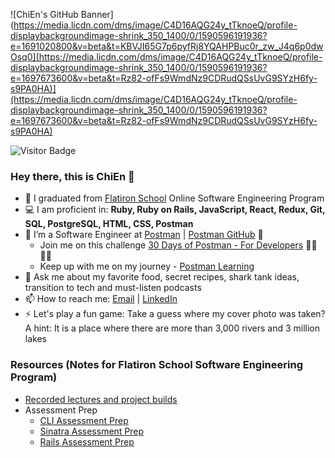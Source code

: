 ![ChiEn's GitHub Banner](https://media.licdn.com/dms/image/C4D16AQG24y_tTknoeQ/profile-displaybackgroundimage-shrink_350_1400/0/1590596191936?e=1691020800&v=beta&t=KBVJI65G7p6pyfRj8YQAHPBuc0r_zw_J4q6p0dwOsq0](https://media.licdn.com/dms/image/C4D16AQG24y_tTknoeQ/profile-displaybackgroundimage-shrink_350_1400/0/1590596191936?e=1697673600&v=beta&t=Rz82-ofFs9WmdNz9CDRudQSsUvG9SYzH6fy-s9PA0HA)](https://media.licdn.com/dms/image/C4D16AQG24y_tTknoeQ/profile-displaybackgroundimage-shrink_350_1400/0/1590596191936?e=1697673600&v=beta&t=Rz82-ofFs9WmdNz9CDRudQSsUvG9SYzH6fy-s9PA0HA)

![Visitor Badge](https://visitor-badge.laobi.icu/badge?page_id=chienleow)

### Hey there, this is ChiEn 👋

- 🔭 I graduated from [Flatiron School](https://flatironschool.com/campus-and-online-coding-bootcamp/) Online Software Engineering Program
- 💻 I am proficient in: **Ruby, Ruby on Rails, JavaScript, React, Redux, Git, SQL, PostgreSQL, HTML, CSS, Postman**
- 🌱 I’m a Software Engineer at [Postman](https://www.postman.com/) | [Postman GitHub](https://github.com/postmanlabs) 🚀 
  - Join me on this challenge [30 Days of Postman - For Developers](https://www.postman.com/postman/workspace/30-days-of-postman-for-developers/overview) 👩‍🚀👨‍🚀
  - Keep up with me on my journey - [Postman Learning](https://github.com/chienleow/postman-learning)
- 💬 Ask me about my favorite food, secret recipes, shark tank ideas, transition to tech and must-listen podcasts
- 📫 How to reach me: <a href="mailto:chienleow1@gmail.com">Email</a> | <a href="https://www.linkedin.com/in/chienleow">LinkedIn</a>
- ⚡ Let's play a fun game: Take a guess where my cover photo was taken? A hint: It is a place where there are more than 3,000 rivers and 3 million lakes

<!-- ### Portfolio
- 🔖 **Conversation Cards App** - [Demo](https://youtu.be/wobJ0uPMuHo) | [Frontend Repository](https://github.com/chienleow/conversation-cards-frontend) | [Backend Repository](https://github.com/chienleow/conversation-cards-backend)
  - *The app allows users to create their very own engaging conversation starter questions for a fun ice-breaker, game-night or dinner gathering*
  - *React, Redux and Bootstrap as styling on the frontend*
  - *Rails as an API and PostgreSQL as database on the backend*
- 🔖 **Gamified Wellness Tracker** - [Demo](https://youtu.be/uTYCEnw-izk) | [Repository](https://github.com/chienleow/gamified-wellness-tracker) | [Blog](https://chienleow.github.io/keeping_rails_project_on_the_rails)
  - *The app allows remote workers to set their daily wellness goals along with their team members, keep each other accountable during the pandemic, achieve goals together while earning team points for a friendly competition*
  - *Ruby on Rails as framework and PostgreSQL as the database*
- 🔖 **Play Hangman: Animals Game** - [Demo](https://youtu.be/z1iiUGnS19A) | [Repository](https://github.com/chienleow/animal-hangman)
  - *This app allows users to play the hangman game with common animal names*
  - *Python Command Line Interface (CLI)* -->

### Resources (Notes for Flatiron School Software Engineering Program)
- [Recorded lectures and project builds](https://github.com/chienleow/resources-for-flatiron)
- Assessment Prep
  - [CLI Assessment Prep](https://github.com/chienleow/cli-assessment-prep)
  - [Sinatra Assessment Prep](https://github.com/chienleow/sinatra-assessment-prep)
  - [Rails Assessment Prep](https://github.com/chienleow/rails-assessment-prep)

